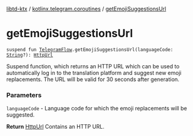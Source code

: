 [libtd-ktx](../index.md) / [kotlinx.telegram.coroutines](index.md) / [getEmojiSuggestionsUrl](./get-emoji-suggestions-url.md)

# getEmojiSuggestionsUrl

`suspend fun `[`TelegramFlow`](../kotlinx.telegram.core/-telegram-flow/index.md)`.getEmojiSuggestionsUrl(languageCode: `[`String`](https://kotlinlang.org/api/latest/jvm/stdlib/kotlin/-string/index.html)`?): `[`HttpUrl`](https://tdlibx.github.io/td/docs/org/drinkless/td/libcore/telegram/TdApi/HttpUrl.html)

Suspend function, which returns an HTTP URL which can be used to automatically log in to the
translation platform and suggest new emoji replacements. The URL will be valid for 30 seconds after
generation.

### Parameters

`languageCode` - Language code for which the emoji replacements will be suggested.

**Return**
[HttpUrl](https://tdlibx.github.io/td/docs/org/drinkless/td/libcore/telegram/TdApi/HttpUrl.html) Contains an HTTP URL.

